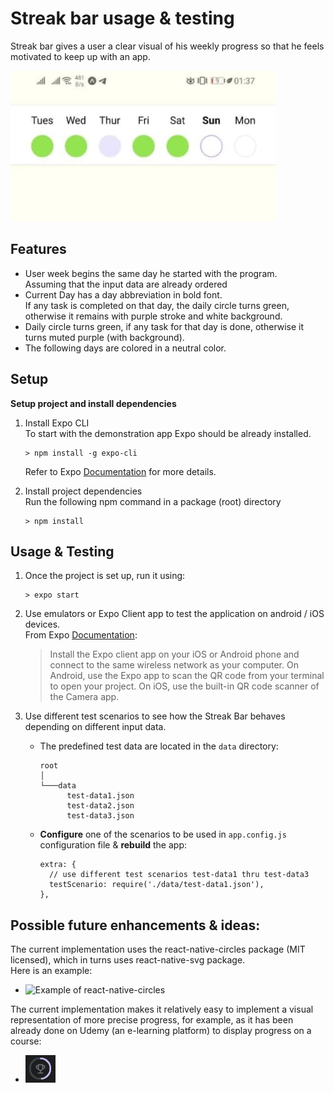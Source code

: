 # Streak bar usage & testing

Streak bar gives a user a clear visual of his weekly progress so that he feels motivated to keep up with an app.

![Streak Bar Example](./resource/streak-bar-example.jpg "Streak Bar Example")

## Features

- User week begins the same day he started with the program.  
  Assuming that the input data are already ordered
- Current Day has a day abbreviation in bold font.  
  If any task is completed on that day, the daily circle turns green, otherwise it remains with purple stroke and white background.
- Daily circle turns green, if any task for that day is done, otherwise it turns muted purple (with background).
- The following days are colored in a neutral color.

## Setup

**Setup project and install dependencies**

1. Install Expo CLI  
   To start with the demonstration app Expo should be already installed.

   ```
   > npm install -g expo-cli
   ```

   Refer to Expo [Documentation](https://reactnative.dev/docs/environment-setup) for more details.

1. Install project dependencies  
   Run the following npm command in a package (root) directory
   ```
   > npm install
   ```

## Usage & Testing

1. Once the project is set up, run it using:

   ```
   > expo start
   ```

1. Use emulators or Expo Client app to test the application on android / iOS devices.  
   From Expo [Documentation](https://reactnative.dev/docs/environment-setup):

   > Install the Expo client app on your iOS or Android phone and connect to the same wireless network as your computer. On Android, use the Expo app to scan the QR code from your terminal to open your project. On iOS, use the built-in QR code scanner of the Camera app.

1. Use different test scenarios to see how the Streak Bar behaves depending on different input data.
   - The predefined test data are located in the `data` directory:
     ```
     root
     │
     └───data
           test-data1.json
           test-data2.json
           test-data3.json
     ```
   - **Configure** one of the scenarios to be used in `app.config.js` configuration file & **rebuild** the app:
     ```
     extra: {
       // use different test scenarios test-data1 thru test-data3
       testScenario: require('./data/test-data1.json'),
     },
     ```

## Possible future enhancements & ideas:

The current implementation uses the react-native-circles package (MIT licensed), which in turns uses react-native-svg package.  
Here is an example:

- <img src="https://raw.githubusercontent.com/vetrslav/react-native-circles/HEAD/images/1.png" alt="Example of react-native-circles" width="100"/>

The current implementation makes it relatively easy to implement a visual representation of more precise progress, for example, as it has been already done on Udemy (an e-learning platform) to display progress on a course:

- !["Udemy Progress Bar example"](./resource/udemy-progress-icon.png "Udemy progress bar example")
